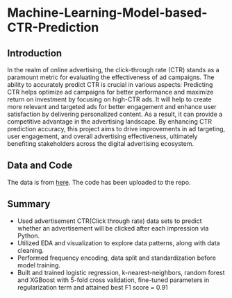 # Machine-Learning-Model-based-CTR-Prediction

## Introduction
In the realm of online advertising, the click-through rate (CTR) stands as a paramount metric
for evaluating the effectiveness of ad campaigns. The ability to accurately predict CTR is crucial
in various aspects: Predicting CTR helps optimize ad campaigns for better performance and
maximize return on investment by focusing on high-CTR ads. It will help to create more relevant
and targeted ads for better engagement and enhance user satisfaction by delivering personalized
content. As a result, it can provide a competitive advantage in the advertising landscape. By
enhancing CTR prediction accuracy, this project aims to drive improvements in ad targeting, user
engagement, and overall advertising effectiveness, ultimately benefiting stakeholders across the
digital advertising ecosystem.

## Data and Code
The data is from [here](https://www.kaggle.com/competitions/avazu-ctr-prediction/overview). The code has been uploaded to the repo. 

## Summary
- Used advertisement CTR(Click through rate) data sets to predict whether an advertisement will be clicked after each
impression via Python.
- Utilized EDA and visualization to explore data patterns, along with data cleaning.
- Performed frequency encoding, data split and standardization before model training.
- Built and trained logistic regression, k-nearest-neighbors, random forest and XGBoost with 5-fold cross validation,
fine-tuned parameters in regularization term and attained best F1 score = 0.91
